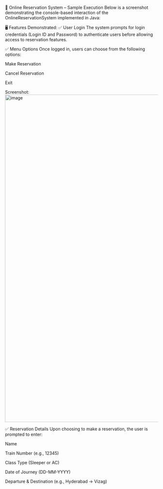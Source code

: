 🎯 Online Reservation System – Sample Execution
Below is a screenshot demonstrating the console-based interaction of the OnlineReservationSystem implemented in Java:


🖥️ Features Demonstrated:
✅ User Login
The system prompts for login credentials (Login ID and Password) to authenticate users before allowing access to reservation features.

✅ Menu Options
Once logged in, users can choose from the following options:

Make Reservation

Cancel Reservation

Exit

Screenshot:
<img width="1920" height="1080" alt="image" src="https://github.com/user-attachments/assets/47702fa7-c338-4301-9e81-5d60ea86b2e1" />

✅ Reservation Details
Upon choosing to make a reservation, the user is prompted to enter:

Name

Train Number (e.g., 12345)

Class Type (Sleeper or AC)

Date of Journey (DD-MM-YYYY)

Departure & Destination (e.g., Hyderabad → Vizag)
